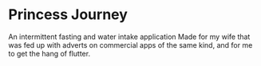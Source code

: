# Princess Journey

An intermittent fasting and water intake application
Made for my wife that was fed up with adverts on commercial apps of the same kind, and for me to get the hang of flutter.
